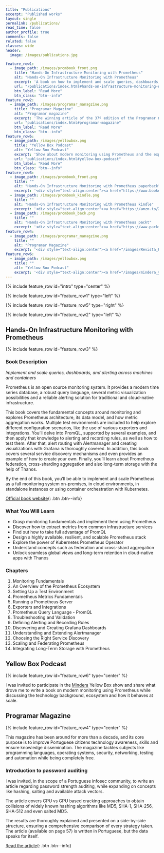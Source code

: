 ```yaml
---
title: "Publications"
excerpt: "Published works"
layout: single
permalink: /publications/
read_time: false
author_profile: true
comments: false
related: false
classes: wide
header:
  image: /images/publications.jpg

feature_row1:
  - image_path: /images/prombook_front.png
    title: "Hands-On Infrastructure Monitoring with Prometheus"
    alt: "Hands-On Infrastructure Monitoring with Prometheus"
    excerpt: 'A book on how to implement and scale queries, dashboards, and alerting across machines and containers'
    url: "/publications/index.html#hands-on-infrastructure-monitoring-with-prometheus"
    btn_label: "Read More"
    btn_class: "btn--info"
feature_row2:
  - image_path: /images/programar_managzine.png
    title: "Programar Magazine"
    alt: "Programar magazine"
    excerpt: 'The winning article of the 37º edition of the Programar magazine'
    url: "publications/index.html#programar-magazine"
    btn_label: "Read More"
    btn_class: "btn--info"
feature_row5:
  - image_path: /images/yellowbox.png
    title: "Yellow Box Podcast"
    alt: "Yellow Box Podcast"
    excerpt: 'Show about modern monitoring using Prometheus and the experience of publishing a book'
    url: "publications/index.html#yellow-box-podcast"
    btn_label: "Read More"
    btn_class: "btn--info"
feature_row3:
  - image_path: /images/prombook_front.png
    title: ""
    alt: "Hands-On Infrastructure Monitoring with Prometheus paperback"
    excerpt: '<div style="text-align:center"><a href="https://www.bookdepository.com/Hands-On-Infrastructure-Monitoring-with-Prometheus-Joel-Bastos/9781789612349" class="btn btn--book btn--large" title="book paperback"><i class="fas fa-book" aria-hidden="true"></i><span> Book Depository</span></a></div>'
  - image_path: /images/prombook_kindle.png
    title: ""
    alt: "Hands-On Infrastructure Monitoring with Prometheus kindle"
    excerpt: '<div style="text-align:center"><a href="https://amzn.to/2QBHlL2" class="btn btn--book btn--large" title="book kindle"><i class="fas fa-tablet-alt" aria-hidden="true"></i><span> Amazon</span></a></div>'
  - image_path: /images/prombook_back.png
    title: ""
    alt: "Hands-On Infrastructure Monitoring with Prometheus packt"
    excerpt: '<div style="text-align:center"><a href="https://www.packtpub.com/virtualization-and-cloud/hands-infrastructure-monitoring-prometheus" class="btn btn--book btn--large" title="book packt"><i class="fas fa-book-open" aria-hidden="true"></i><span> Packt Publishing</span></a></div><br>'
feature_row4:
  - image_path: /images/programar_managzine.png
    title: ""
    alt: "Programar Magazine"
    excerpt: '<div style="text-align:center"><a href="/images/Revista_PROGRAMAR_37.pdf" class="btn btn--book btn--large" title="Programar Magazine"><i class="fas fa-tablet-alt" aria-hidden="true"></i><span> Free download</span></a></div><br>'
feature_row6:
  - image_path: /images/yellowbox.png
    title: ""
    alt: "Yellow Box Podcast"
    excerpt: '<div style="text-align:center"><a href="/images/mindera_yellow_box.mp3" class="btn btn--book btn--large" title=""><i class="fas fa-play-circle" aria-hidden="true"></i><span> Have a listen</span></a></div><br>'
---
```


{% include feature_row id="intro" type="center" %}

{% include feature_row id="feature_row1" type="left" %}

{% include feature_row id="feature_row5" type="right" %}

{% include feature_row id="feature_row2" type="left" %}

## Hands-On Infrastructure Monitoring with Prometheus

{% include feature_row id="feature_row3" %}

### Book Description

*Implement and scale queries, dashboards, and alerting across machines and containers*

Prometheus is an open source monitoring system. It provides a modern time series database, a robust query language, several metric visualization possibilities and a reliable alerting solution for traditional and cloud-native infrastructure.

This book covers the fundamental concepts around monitoring and explores Prometheus architecture, its data model, and how metric aggregation works. Multiple test environments are included to help explore different configuration scenarios, like the use of various exporters and integrations. You’ll delve into PromQL, supported by several examples, and then apply that knowledge to alerting and recording rules, as well as how to test them. After that, alert routing with Alertmanager and creating visualizations with Grafana is thoroughly covered. In addition, this book covers several service discovery mechanisms and even provides an example of how to create your own. Finally, you’ll learn about Prometheus federation, cross-sharding aggregation and also long-term storage with the help of Thanos.

By the end of this book, you’ll be able to implement and scale Prometheus as a full monitoring system on-premises, in cloud environments, in standalone instances or using container orchestration with Kubernetes.

[Official book website](https://www.prombook.info){: .btn .btn--info}

### What You Will Learn

* Grasp monitoring fundamentals and implement them using Prometheus
* Discover how to extract metrics from common infrastructure services
* Find out how to take full advantage of PromQL
* Design a highly available, resilient, and scalable Prometheus stack
* Explore the power of Kubernetes Prometheus Operator
* Understand concepts such as federation and cross-shard aggregation
* Unlock seamless global views and long-term retention in cloud-native apps with Thanos

### Chapters

1. Monitoring Fundamentals
2. An Overview of the Prometheus Ecosystem
3. Setting Up a Test Environment
4. Prometheus Metrics Fundamentals
5. Running a Prometheus Server
6. Exporters and Integrations
7. Prometheus Query Language - PromQL
8. Troubleshooting and Validation
9. Defining Alerting and Recording Rules
10. Discovering and Creating Grafana Dashboards
11. Understanding and Extending Alertmanager
12. Choosing the Right Service Discovery
13. Scaling and Federating Prometheus
14. Integrating Long-Term Storage with Prometheus

## Yellow Box Podcast

{% include feature_row id="feature_row6" type="center" %}

I was invited to participate in the [Mindera](https://mindera.com/) Yellow Box show and share what drove me to write a book on modern monitoring using Prometheus while discussing the technology background, ecosystem and how it behaves at scale.

<!--
<center><iframe title="Joel on monitoring with Prometheus" src="https://www.podbean.com/media/player/28txw-e5fe51&?from=usersite&skin=1&fonts=Helvetica&auto=0&download=1&share=1&version=1&btn-skin=112" height="122" width="50%" style="border: none;" scrolling="no" data-name="pb-iframe-player"></iframe></center>
-->

## Programar Magazine

{% include feature_row id="feature_row4" type="center" %}

This magazine has been around for more than a decade, and its core purpose is to improve Portuguese citizens technology awareness, skills and ensure knowledge dissemination. The magazine tackles subjects like programming languages, operating systems, security, networking, testing and automation while being completely free.

### Introduction to password auditing

I was invited, in the scope of a Portuguese infosec community, to write an article regarding password strength auditing, while expanding on concepts like hashing, salting and available attack vectors.

The article covers CPU vs GPU based cracking approaches to obtain collisions of widely known hashing algorithms like MD5, SHA-1, SHA-256, SHA-512 and even salted MD5.

The results are thoroughly explained and presented on a side-by-side structure, ensuring a comprehensive comparison of every strategy taken. The article (available on page 57) is written in Portuguese, but the data speaks for itself.

[Read the article](/images/Revista_PROGRAMAR_37.pdf){: .btn .btn--info}
